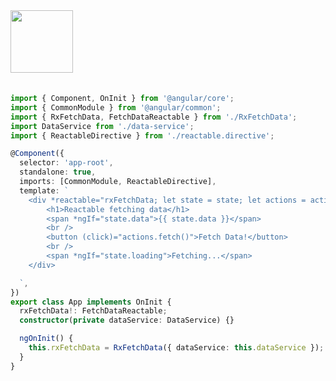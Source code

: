 <a href="https://stackblitz.com/edit/stackblitz-starters-a3nnyc?file=src%2Fmain.ts" target="_blank" rel="noreferrer">
 <img src="/reactables/stackblitz.png" width="100" />
<a>

<br>
<br>

```typescript
import { Component, OnInit } from '@angular/core';
import { CommonModule } from '@angular/common';
import { RxFetchData, FetchDataReactable } from './RxFetchData';
import DataService from './data-service';
import { ReactableDirective } from './reactable.directive';

@Component({
  selector: 'app-root',
  standalone: true,
  imports: [CommonModule, ReactableDirective],
  template: `
    <div *reactable="rxFetchData; let state = state; let actions = actions">
        <h1>Reactable fetching data</h1>
        <span *ngIf="state.data">{{ state.data }}</span>
        <br />
        <button (click)="actions.fetch()">Fetch Data!</button>
        <br />
        <span *ngIf="state.loading">Fetching...</span>
    </div>

  `,
})
export class App implements OnInit {
  rxFetchData!: FetchDataReactable;
  constructor(private dataService: DataService) {}

  ngOnInit() {
    this.rxFetchData = RxFetchData({ dataService: this.dataService });
  }
}
```